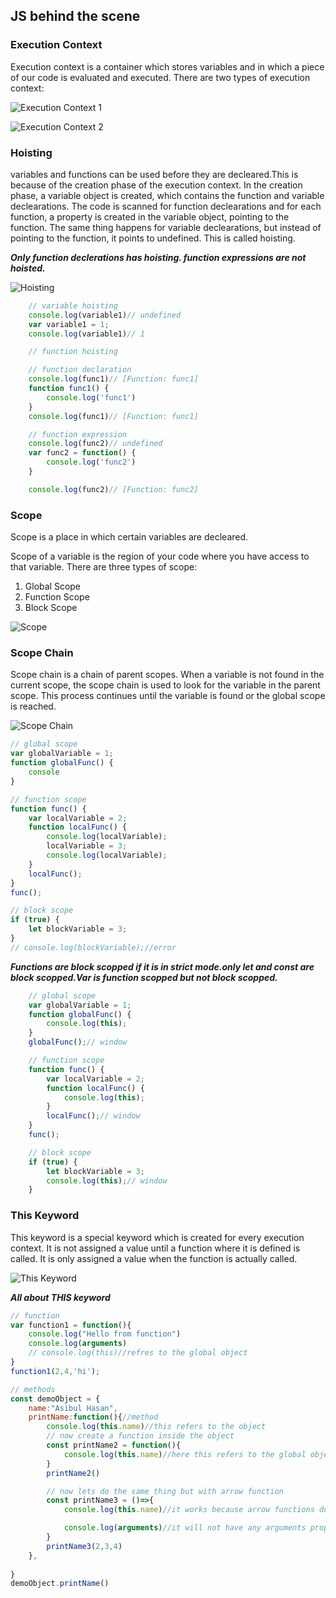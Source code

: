 ## JS behind the scene

### Execution Context
Execution context is a container which stores variables and in which a piece of our code is evaluated and executed. There are two types of execution context:

 
<!-- show the executionC1 image in this folder -->
![Execution Context 1](/HowJSWorks/executionC1.PNG)

![Execution Context 2](/HowJSWorks/executionC2.PNG)

### Hoisting
variables and functions can be used before they are decleared.This is because of the creation phase of the execution context. In the creation phase, a variable object is created, which contains the function and variable declearations. The code is scanned for function declearations and for each function, a property is created in the variable object, pointing to the function. The same thing happens for variable declearations, but instead of pointing to the function, it points to undefined. This is called hoisting.

***Only function declerations has hoisting. function expressions are not hoisted.***

![Hoisting](/HowJSWorks/hoisting.PNG)

```javascript
    // variable hoisting
    console.log(variable1)// undefined
    var variable1 = 1;
    console.log(variable1)// 1

    // function hoisting

    // function declaration
    console.log(func1)// [Function: func1]
    function func1() {
        console.log('func1')
    }
    console.log(func1)// [Function: func1]

    // function expression
    console.log(func2)// undefined
    var func2 = function() {
        console.log('func2')
    }

    console.log(func2)// [Function: func2]
```

### Scope
Scope is a place in which certain variables are decleared.

Scope of a variable is the region of your code where you have access to that variable. There are three types of scope:

1. Global Scope
2. Function Scope
3. Block Scope

![Scope](/HowJSWorks/scope.PNG)

### Scope Chain
Scope chain is a chain of parent scopes. When a variable is not found in the current scope, the scope chain is used to look for the variable in the parent scope. This process continues until the variable is found or the global scope is reached.

![Scope Chain](/HowJSWorks/scopeChain.PNG)

```javascript 
// global scope
var globalVariable = 1;
function globalFunc() {
    console
}

// function scope
function func() {
    var localVariable = 2;
    function localFunc() {
        console.log(localVariable);
        localVariable = 3;
        console.log(localVariable);
    }
    localFunc();
}
func();

// block scope
if (true) {
    let blockVariable = 3;
}
// console.log(blockVariable);//error
```

***Functions are block scopped if it is in strict mode.only let and const are block scopped.Var is function scopped but not block scopped.***

```javascript
    // global scope
    var globalVariable = 1;
    function globalFunc() {
        console.log(this);
    }
    globalFunc();// window

    // function scope
    function func() {
        var localVariable = 2;
        function localFunc() {
            console.log(this);
        }
        localFunc();// window
    }
    func();

    // block scope
    if (true) {
        let blockVariable = 3;
        console.log(this);// window
    }
```

### This Keyword
This keyword is a special keyword which is created for every execution context. It is not assigned a value until a function where it is defined is called. It is only assigned a value when the function is actually called.

![This Keyword](/HowJSWorks/this.PNG)

***All about THIS keyword***
```javascript
// function
var function1 = function(){
    console.log("Hello from function")
    console.log(arguments)
    // console.log(this)//refres to the global object
}
function1(2,4,'hi');

// methods 
const demoObject = {
    name:"Asibul Hasan",
    printName:function(){//method
        console.log(this.name)//this refers to the object
        // now create a function inside the object
        const printName2 = function(){
            console.log(this.name)//here this refers to the global object as it is a function call.
        }
        printName2()

        // now lets do the same thing but with arrow function
        const printName3 = ()=>{
            console.log(this.name)//it works because arrow functions does not any this.it refers to it's sorrounding

            console.log(arguments)//it will not have any arguments propery
        }
        printName3(2,3,4)
    },
    
}
demoObject.printName()
```